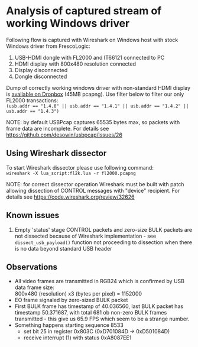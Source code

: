 # Analysis of captured stream of working Windows driver

Following flow is captured with Wireshark on Windows host with stock Windows driver from FrescoLogic:
1. USB-HDMI dongle with FL2000 and IT66121 connected to PC
2. HDMI display with 800x480 resolution connected
3. Display disconnected
4. Dongle disconnected

Dump of correctly working windows driver with non-standard HDMI display is [available on Dropbox](https://www.dropbox.com/s/niizuk2d4xrkcmg/fl2000.pcapng?dl=0) (45MB pcapng). Use filter below to filter our only FL2000 transactions:<br>
`(usb.addr == "1.4.0" || usb.addr == "1.4.1" || usb.addr == "1.4.2" || usb.addr == "1.4.3")`

NOTE: by default USBPcap captures 65535 bytes max, so packets with frame data are incomplete. For details see https://github.com/desowin/usbpcap/issues/26

## Using Wireshark dissector

To start Wireshark dissector please use following command:<br>
`wireshark -X lua_script:fl2k.lua -r fl2000.pcapng`

NOTE: for correct dissector operation Wireshark must be built with patch allowing dissection of CONTROL messages with "device" recipient. For details see https://code.wireshark.org/review/32626

## Known issues

1. Empty 'status' stage CONTROL packets and zero-size BULK packets are not dissected because of Wireshark implementation - see `dissect_usb_payload()` function not proceeding to dissection when there is no data beyond standard USB header

## Observations

* All video frames are transmitted in RGB24 which is confirmed by USB data frame size:<br>
800x480 (resolution) x3 (bytes per pixel) = 1152000
* EO frame signaled by zero-sized BULK packet
* First BULK frame has timestamp of 40.036560, last BULK packet has timestamp 50.371687, with total 681 ob non-zero BULK frames transmitted - this give us 65.9 FPS which seem to be a strange number.
* Something happens starting sequence 8533
  * set bit 25 in register 0x803C (0xD701084D -> 0xD501084D)
  * receive interrupt (1) with status 0xA8087EE1
